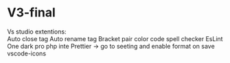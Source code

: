 # V3-final
Vs studio extentions:
<br>Auto close tag
Auto rename tag
Bracket pair color
code spell checker
EsLint
One dark pro
php inte
Prettier -> go to seeting and enable format on save
vscode-icons


